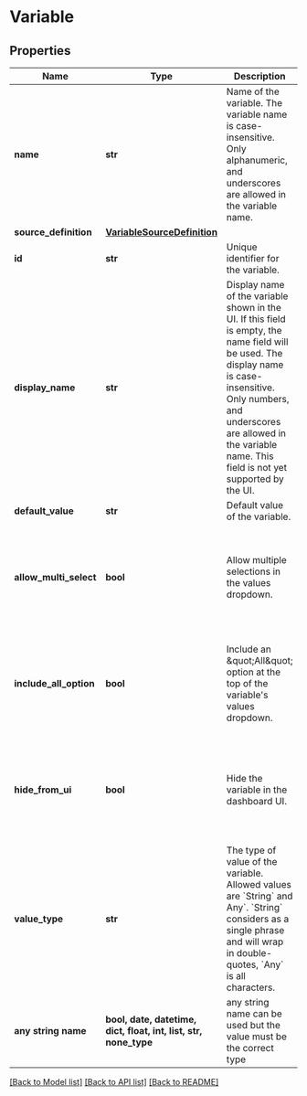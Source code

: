 # Variable


## Properties
Name | Type | Description | Notes
------------ | ------------- | ------------- | -------------
**name** | **str** | Name of the variable. The variable name is case-insensitive. Only alphanumeric, and underscores are allowed in the variable name.  | 
**source_definition** | [**VariableSourceDefinition**](VariableSourceDefinition.md) |  | 
**id** | **str** | Unique identifier for the variable. | [optional] 
**display_name** | **str** | Display name of the variable shown in the UI. If this field is empty, the name field will be used. The display name is case-insensitive. Only numbers, and underscores are allowed in the variable name. This field is not yet supported by the UI.  | [optional] 
**default_value** | **str** | Default value of the variable. | [optional] 
**allow_multi_select** | **bool** | Allow multiple selections in the values dropdown. | [optional]  if omitted the server will use the default value of False
**include_all_option** | **bool** | Include an \&quot;All\&quot; option at the top of the variable&#39;s values dropdown. | [optional]  if omitted the server will use the default value of True
**hide_from_ui** | **bool** | Hide the variable in the dashboard UI. | [optional]  if omitted the server will use the default value of False
**value_type** | **str** | The type of value of the variable. Allowed values are &#x60;String&#x60; and Any&#x60;. &#x60;String&#x60; considers as a single phrase and will wrap in double-quotes, &#x60;Any&#x60; is all characters. | [optional]  if omitted the server will use the default value of "Any"
**any string name** | **bool, date, datetime, dict, float, int, list, str, none_type** | any string name can be used but the value must be the correct type | [optional]

[[Back to Model list]](../README.md#documentation-for-models) [[Back to API list]](../README.md#documentation-for-api-endpoints) [[Back to README]](../README.md)


